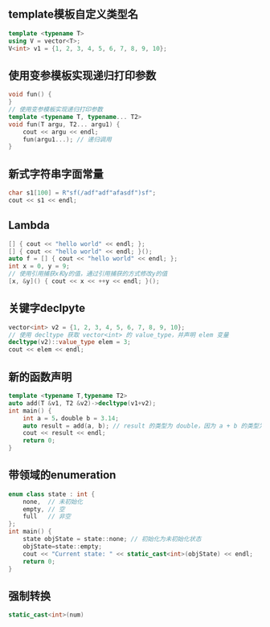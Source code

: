 ## template模板自定义类型名

```c++
template <typename T>
using V = vector<T>;
V<int> v1 = {1, 2, 3, 4, 5, 6, 7, 8, 9, 10};
```

## 使用变参模板实现递归打印参数

```c++
void fun() {
}
// 使用变参模板实现递归打印参数
template <typename T, typename... T2>
void fun(T argu, T2... argu1) {
    cout << argu << endl;
    fun(argu1...); // 递归调用
}
```

## 新式字符串字面常量

```c++
char s1[100] = R"sf(/adf"adf"afasdf")sf";
cout << s1 << endl;
```

## Lambda

```c++
[] { cout << "hello world" << endl; };
[] { cout << "hello world" << endl; }();
auto f = [] { cout << "hello world" << endl; };
int x = 0, y = 9;
// 使用引用捕获x和y的值，通过引用捕获的方式修改y的值
[x, &y]() { cout << x << ++y << endl; }();
```

## 关键字declpyte

```c++
vector<int> v2 = {1, 2, 3, 4, 5, 6, 7, 8, 9, 10};
// 使用 decltype 获取 vector<int> 的 value_type，并声明 elem 变量
decltype(v2)::value_type elem = 3;
cout << elem << endl;
```

## 新的函数声明

```c++
template <typename T,typename T2>
auto add(T &v1, T2 &v2)->decltype(v1+v2);
int main() {
    int a = 5，double b = 3.14;
    auto result = add(a, b); // result 的类型为 double，因为 a + b 的类型为 double
    cout << result << endl;
    return 0;
}
```

## 带领域的enumeration

```c++
enum class state : int {
    none,  // 未初始化
    empty, // 空
    full   // 非空
};
int main() {
    state objState = state::none; // 初始化为未初始化状态
    objState=state::empty;
    cout << "Current state: " << static_cast<int>(objState) << endl;
    return 0;
}
```

## 强制转换

```C++
static_cast<int>(num)
```